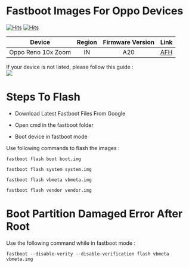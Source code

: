 # Fastboot Images For Oppo Devices
[![Hits](https://hits.seeyoufarm.com/api/count/incr/badge.svg?url=https%3A%2F%2Fgithub.com%2Facervenky%2Foppofastboot)](https://hits.seeyoufarm.com) [![Hits](https://img.shields.io/github/issues-closed/acervenky/oppofastboot)](https://github.com/acervenky/oppofastboot/issues)

| Device | Region | Firmware Version | Link |
| :-: | :-: | :-: | :-: | 
| Oppo Reno 10x Zoom | IN | A20 | [AFH](https://www.androidfilehost.com/?fid=8889791610682911902) |


If your device is not listed, please follow this guide :\
[![](http://img.youtube.com/vi/WIPsJqIXrmk/0.jpg)](http://www.youtube.com/watch?v=WIPsJqIXrmk "")


# Steps To Flash 
- Download Latest Fastboot Files From Google

- Open cmd in the fastboot folder

- Boot device in fastboot mode

Use following commands to flash the images :
```
fastboot flash boot boot.img

fastboot flash system system.img

fastboot flash vbmeta vbmeta.img

fastboot flash vendor vendor.img
```

# Boot Partition Damaged Error After Root
Use the following command while in fastboot mode :
```
fastboot --disable-verity --disable-verification flash vbmeta vbmeta.img
```

